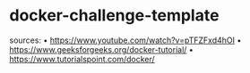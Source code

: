 # docker-challenge-template
sources: 
•	https://www.youtube.com/watch?v=pTFZFxd4hOI
•	https://www.geeksforgeeks.org/docker-tutorial/
•	https://www.tutorialspoint.com/docker/

